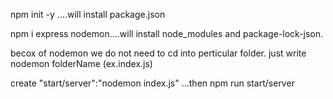 
npm init -y ....will install package.json

npm i express nodemon....will install node_modules and package-lock-json.


becox of nodemon we do not need to cd into perticular folder. 
just write nodemon folderName (ex.index.js)


create "start/server":"nodemon index.js"
...then npm run start/server